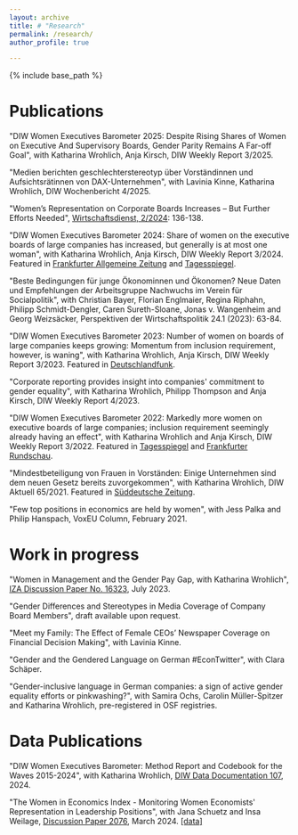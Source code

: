 ```yaml
---
layout: archive
title: # "Research"
permalink: /research/
author_profile: true

---
```


{% include base_path %}


Publications
======

"DIW Women Executives Barometer 2025: Despite Rising Shares of Women on Executive And Supervisory Boards, Gender Parity Remains A Far-off Goal", with Katharina Wrohlich, Anja Kirsch, DIW Weekly Report 3/2025. 

"Medien berichten geschlechterstereotyp über Vorständinnen und Aufsichtsrätinnen von DAX-Unternehmen", with Lavinia Kinne, Katharina Wrohlich, DIW Wochenbericht 4/2025.

"Women’s Representation on Corporate Boards Increases – But Further Efforts Needed", [Wirtschaftsdienst, 2/2024](https://sciendo.com/article/10.2478/wd-2024-0038): 136-138.

"DIW Women Executives Barometer 2024: Share of women on the executive boards of large companies has increased, but generally is at most one woman", with Katharina Wrohlich, Anja Kirsch, DIW Weekly Report 3/2024. Featured in [Frankfurter Allgemeine Zeitung](https://www.faz.net/aktuell/karriere-hochschule/buero-co/diw-auswertung-frauenanteil-in-vorstaenden-seit-2018-verdoppelt-19454288.html) and [Tagesspiegel](https://www.tagesspiegel.de/wirtschaft/mehr-vorstandinnen-in-grossen-unternehmen-frauen-an-der-spitze-bleiben-oft-allein-unter-mannern-11066197.html).

"Beste Bedingungen für junge Ökonominnen und Ökonomen? Neue Daten und Empfehlungen der Arbeitsgruppe Nachwuchs im Verein für Socialpolitik", with Christian Bayer, Florian Englmaier, Regina Riphahn, Philipp Schmidt-Dengler, Caren Sureth-Sloane, Jonas v. Wangenheim and Georg Weizsäcker, Perspektiven der Wirtschaftspolitik 24.1 (2023): 63-84.

"DIW Women Executives Barometer 2023: Number of women on boards of large companies keeps growing: Momentum from inclusion requirement, however, is waning", with Katharina Wrohlich, Anja Kirsch, DIW Weekly Report 3/2023. Featured in [Deutschlandfunk](https://www.deutschlandfunk.de/mehr-frauen-in-top-positionen-aber-zuwachs-verlangsamt-sich-dlf-45c74557-100.html).

"Corporate reporting provides insight into companies' commitment to gender equality", with Katharina Wrohlich, Philipp Thompson and Anja Kirsch, DIW Weekly Report 4/2023.

"DIW Women Executives Barometer 2022: Markedly more women on executive boards of large companies; inclusion requirement seemingly already having an effect", with Katharina Wrohlich and Anja Kirsch, DIW Weekly Report 3/2022. Featured in [Tagesspiegel](https://www.tagesspiegel.de/wirtschaft/grossunternehmen-holen-mehr-frauen-in-vorstande--bevor-es-zur-pflicht-wird-4303714.html) and [Frankfurter Rundschau](https://www.fr.de/wirtschaft/frax/frauenquote-mehr-managerinnen-in-chefetagen-von-unternehmen-91246245.html).

"Mindestbeteiligung von Frauen in Vorständen: Einige Unternehmen sind dem neuen Gesetz bereits zuvorgekommen", with Katharina Wrohlich, DIW Aktuell 65/2021. Featured in [Süddeutsche Zeitung](https://www.sueddeutsche.de/wirtschaft/frauenquote-gesetz-2021-1.5318193).

"Few top positions in economics are held by women", with Jess Palka and Philip Hanspach, VoxEU Column, February 2021. 


Work in progress
======
"Women in Management and the Gender Pay Gap, with Katharina Wrohlich", [IZA Discussion Paper No. 16323](https://www.iza.org/de/publications/dp/16323/women-in-management-and-the-gender-pay-gap "IZA Discussion Paper No. 16323"), July 2023.

"Gender Differences and Stereotypes in Media Coverage of Company Board Members", draft available upon request.

"Meet my Family: The Effect of Female CEOs’ Newspaper Coverage on Financial Decision Making", with Lavinia Kinne.

"Gender and the Gendered Language on German #EconTwitter", with Clara Schäper.

"Gender-inclusive language in German companies: a sign of active gender equality efforts or pinkwashing?", with Samira Ochs, Carolin Müller-Spitzer and Katharina Wrohlich, pre-registered in OSF registries.



Data Publications
======

"DIW Women Executives Barometer: Method Report and Codebook for the Waves 2015-2024", with Katharina Wrohlich, [DIW Data Documentation 107](https://www.diw.de/de/diw_01.c.898294.de/publikationen/data_documentation/2024_0107/diw_women_executives_barometer__method_report_and_codebook_for_the_waves_2015-2024.html), 2024.

"The Women in Economics Index - Monitoring Women Economists' Representation in Leadership Positions", with Jana Schuetz and Insa Weilage, [Discussion Paper 2076](https://www.diw.de/de/diw_01.c.898656.de/publikationen/diskussionspapiere/2024_2076/the_women_in_economics_index_-_monitoring_women_economists__representation_in_leadership_positions.html "Discussion Paper 2076"), March 2024. [[data]](https://doi.org/10.7910/DVN/YEZX3X)
